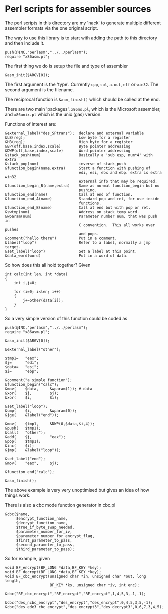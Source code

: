 Perl scripts for assembler sources
==================================

The perl scripts in this directory are my 'hack' to generate
multiple different assembler formats via the one original script.

The way to use this library is to start with adding the path to this directory
and then include it.

    push(@INC,"perlasm","../../perlasm");
    require "x86asm.pl";

The first thing we do is setup the file and type of assembler

    &asm_init($ARGV[0]);

The first argument is the 'type'.  Currently
`cpp`, `sol`, `a.out`, `elf` or `win32`.
The second argument is the filename.

The reciprocal function is
`&asm_finish()` which should be called at the end.

There are two main 'packages'. `x86ms.pl`, which is the Microsoft assembler,
and `x86unix.pl` which is the unix (gas) version.

Functions of interest are:

    &external_label("des_SPtrans");  declare and external variable
    &LB(reg);                        Low byte for a register
    &HB(reg);                        High byte for a register
    &BP(off,base,index,scale)        Byte pointer addressing
    &DWP(off,base,index,scale)       Word pointer addressing
    &stack_push(num)                 Basically a 'sub esp, num*4' with extra
    &stack_pop(num)                  inverse of stack_push
    &function_begin(name,extra)      Start a function with pushing of
                                     edi, esi, ebx and ebp. extra is extra win32
                                     external info that may be required.
    &function_begin_B(name,extra)    Same as normal function_begin but no
                                     pushing.
    &function_end(name)              Call at end of function.
    &function_end_A(name)            Standard pop and ret, for use inside
                                     functions.
    &function_end_B(name)            Call at end but with pop or ret.
    &swtmp(num)                      Address on stack temp word.
    &wparam(num)                     Parameter number num, that was push in
                                     C convention.  This all works over pushes
                                     and pops.
    &comment("hello there")          Put in a comment.
    &label("loop")                   Refer to a label, normally a jmp target.
    &set_label("loop")               Set a label at this point.
    &data_word(word)                 Put in a word of data.

So how does this all hold together?  Given

    int calc(int len, int *data)
    {
        int i,j=0;

        for (i=0; i<len; i++)
        {
            j+=other(data[i]);
        }
    }

So a very simple version of this function could be coded as

    push(@INC,"perlasm","../../perlasm");
    require "x86asm.pl";

    &asm_init($ARGV[0]);

    &external_label("other");

    $tmp1=   "eax";
    $j=      "edi";
    $data=   "esi";
    $i=      "ebp";

    &comment("a simple function");
    &function_begin("calc");
    &mov(    $data,     &wparam(1)); # data
    &xor(    $j,        $j);
    &xor(    $i,        $i);

    &set_label("loop");
    &cmp(    $i,        &wparam(0));
    &jge(    &label("end"));

    &mov(    $tmp1,     &DWP(0,$data,$i,4));
    &push(   $tmp1);
    &call(   "other");
    &add(    $j,        "eax");
    &pop(    $tmp1);
    &inc(    $i);
    &jmp(    &label("loop"));

    &set_label("end");
    &mov(    "eax",     $j);

    &function_end("calc");

    &asm_finish();

The above example is very very unoptimised but gives an idea of how
things work.

There is also a cbc mode function generator in cbc.pl

    &cbc($name,
         $encrypt_function_name,
         $decrypt_function_name,
         $true_if_byte_swap_needed,
         $parameter_number_for_iv,
         $parameter_number_for_encrypt_flag,
         $first_parameter_to_pass,
         $second_parameter_to_pass,
         $third_parameter_to_pass);

So for example, given

    void BF_encrypt(BF_LONG *data,BF_KEY *key);
    void BF_decrypt(BF_LONG *data,BF_KEY *key);
    void BF_cbc_encrypt(unsigned char *in, unsigned char *out, long length,
                        BF_KEY *ks, unsigned char *iv, int enc);

    &cbc("BF_cbc_encrypt","BF_encrypt","BF_encrypt",1,4,5,3,-1,-1);

    &cbc("des_ncbc_encrypt","des_encrypt","des_encrypt",0,4,5,3,5,-1);
    &cbc("des_ede3_cbc_encrypt","des_encrypt3","des_decrypt3",0,6,7,3,4,5);
